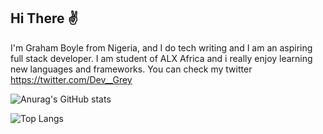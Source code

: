 ## Hi There ✌

I'm Graham Boyle from Nigeria, and I do tech writing and I am an aspiring full stack developer. I am student of ALX Africa and i really enjoy learning new languages and frameworks. You can check my twitter https://twitter.com/Dev__Grey 

![Anurag's GitHub stats](https://github-readme-stats.vercel.app/api?username=greybillions&show_icons=true)

![Top Langs](https://github-readme-stats.vercel.app/api/top-langs/?username=greybillions&langs_count=8)

